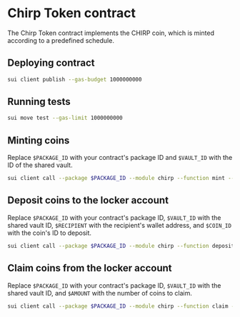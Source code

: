 # Chirp Token contract

The Chirp Token contract implements the CHIRP coin, which is minted according to a predefined schedule.

## Deploying contract

```sh
sui client publish --gas-budget 1000000000
```

## Running tests

```sh
sui move test --gas-limit 1000000000
```

## Minting coins

Replace `$PACKAGE_ID` with your contract's package ID and `$VAULT_ID` with the ID of the shared vault.

```sh
sui client call --package $PACKAGE_ID --module chirp --function mint --args $VAULT_ID 0x6
```

## Deposit coins to the locker account

Replace `$PACKAGE_ID` with your contract's package ID, `$VAULT_ID` with the shared vault ID, `$RECIPIENT` with the recipient's wallet address, and `$COIN_ID` with the coin's ID to deposit.

```sh
sui client call --package $PACKAGE_ID --module chirp --function deposit --args $VAULT_ID '[$RECIPIENT]' '[$COIN_ID]'
```

## Claim coins from the locker account

Replace `$PACKAGE_ID` with your contract's package ID, `$VAULT_ID` with the shared vault ID, and `$AMOUNT` with the number of coins to claim.

```sh
sui client call --package $PACKAGE_ID --module chirp --function claim --args $VAULT_ID $AMOUNT
```
